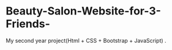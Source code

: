 # Beauty-Salon-Website-for-3-Friends-
My second year project(Html + CSS + Bootstrap + JavaScript) .
